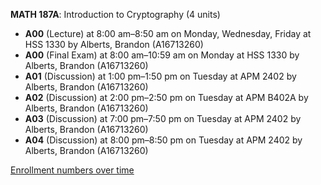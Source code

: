 **MATH 187A**: Introduction to Cryptography (4 units)

- **A00** (Lecture) at 8:00 am–8:50 am on Monday, Wednesday, Friday at HSS 1330 by Alberts, Brandon (A16713260)
- **A00** (Final Exam) at 8:00 am–10:59 am on Monday at HSS 1330 by Alberts, Brandon (A16713260)
- **A01** (Discussion) at 1:00 pm–1:50 pm on Tuesday at APM 2402 by Alberts, Brandon (A16713260)
- **A02** (Discussion) at 2:00 pm–2:50 pm on Tuesday at APM B402A by Alberts, Brandon (A16713260)
- **A03** (Discussion) at 7:00 pm–7:50 pm on Tuesday at APM 2402 by Alberts, Brandon (A16713260)
- **A04** (Discussion) at 8:00 pm–8:50 pm on Tuesday at APM 2402 by Alberts, Brandon (A16713260)

[Enrollment numbers over time](./MATH187A.tsv)
